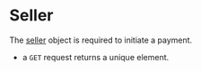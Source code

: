 # Seller

The [seller](http://zippypayments.readthedocs.org/en/latest/developer.html#sellers) object is required to initiate a payment.

* a `GET` request returns a unique element.
